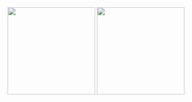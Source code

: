 <div align="center">
  <img height=200 align="center" src="https://github-readme-stats.vercel.app/api?username=canonnizq&theme=onedark&rank_icon=percentile" />
  <img height=200 align="center" src="https://github-readme-stats.vercel.app/api/top-langs?username=canonnizq&theme=onedark&layout=compact" />
</div>
